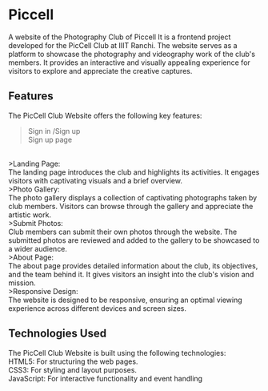 # Piccell
A website of the Photography Club of Piccell
It is a frontend project developed for the PicCell Club at IIIT Ranchi. The website serves as a platform to showcase the photography and videography work of the club's members. It provides an interactive and visually appealing experience for visitors to explore and appreciate the creative captures.

## Features
The PicCell Club Website offers the following key features:
<br />
>Sign in /Sign up<br />
Sign up page
<br />
>Landing Page:<br /> 
The landing page introduces the club and highlights its activities. It engages visitors with captivating visuals and a brief overview.
<br />
>Photo Gallery:<br />
The photo gallery displays a collection of captivating photographs taken by club members. Visitors can browse through the gallery and appreciate the artistic work.
<br />
>Submit Photos:<br />
Club members can submit their own photos through the website. The submitted photos are reviewed and added to the gallery to be showcased to a wider audience.
<br />
>About Page:<br />
The about page provides detailed information about the club, its objectives, and the team behind it. It gives visitors an insight into the club's vision and mission.
<br />
>Responsive Design:<br />
The website is designed to be responsive, ensuring an optimal viewing experience across different devices and screen sizes.
<br />
 
## Technologies Used
The PicCell Club Website is built using the following technologies:<br />
HTML5: For structuring the web pages.<br />
CSS3: For styling and layout purposes.<br />
JavaScript: For interactive functionality and event handling<br />
